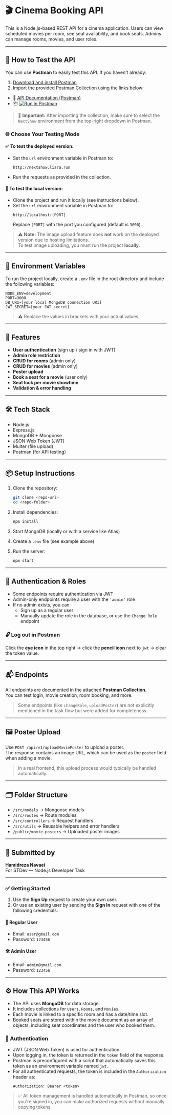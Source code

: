 # 🎬 Cinema Booking API

This is a Node.js-based REST API for a cinema application. Users can view scheduled movies per room, see seat availability, and book seats. Admins can manage rooms, movies, and user roles.

---

## 🧪 How to Test the API

You can use **Postman** to easily test this API. If you haven’t already:

1. [Download and install Postman](https://www.postman.com/downloads/)
2. Import the provided Postman Collection using the links below:

- 📘 [API Documentation (Postman)](https://documenter.getpostman.com/view/35280116/2sB2cbayTA)
- 📦 [![Run in Postman](https://run.pstmn.io/button.svg)](https://app.getpostman.com/run-collection/35280116-844bc987-cab5-4582-a93d-3e38fe20cb64?action=collection%2Ffork&source=rip_markdown&collection-url=entityId%3D35280116-844bc987-cab5-4582-a93d-3e38fe20cb64%26entityType%3Dcollection%26workspaceId%3D596ff50f-4b34-4f42-bedc-636d79c2180f#?env%5BNextShow%5D=W3sia2V5IjoidXJsIiwidmFsdWUiOiJuZXh0c2hvdy5saWFyYS5ydW4iLCJlbmFibGVkIjp0cnVlLCJ0eXBlIjoiZGVmYXVsdCIsInNlc3Npb25WYWx1ZSI6Im5leHRzaG93LmxpYXJhLnJ1biIsInNlc3Npb25JbmRleCI6MH0seyJrZXkiOiJqd3QiLCJ2YWx1ZSI6IiIsImVuYWJsZWQiOnRydWUsInR5cGUiOiJkZWZhdWx0Iiwic2Vzc2lvblZhbHVlIjoiIiwic2Vzc2lvbkluZGV4IjoxfV0=)

> 🔔 **Important:** After importing the collection, make sure to select the `NextShow` environment from the top-right dropdown in Postman.

### 🌐 Choose Your Testing Mode

#### ✅ To test the **deployed** version:

- Set the `url` environment variable in Postman to:
  ```
  http://nextshow.liara.run
  ```
- Run the requests as provided in the collection.

#### 🧪 To test the **local** version:

- Clone the project and run it locally (see instructions below).
- Set the `url` environment variable in Postman to:
  ```
  http://localhost:[PORT]
  ```
  Replace `[PORT]` with the port you configured (default is `3000`).

> ⚠️ **Note:** The image upload feature does **not** work on the deployed version due to hosting limitations.  
> To test image uploading, you must run the project **locally**.

---

## 🔧 Environment Variables

To run the project locally, create a `.env` file in the root directory and include the following variables:

```
NODE_ENV=development
PORT=3000
DB_URI=[your local MongoDB connection URI]
JWT_SECRET=[your JWT secret]
```

> ⚠️ Replace the values in brackets with your actual values.

---

## 🚀 Features

- **User authentication** (sign up / sign in with JWT)
- **Admin role restriction**
- **CRUD for rooms** (admin only)
- **CRUD for movies** (admin only)
- **Poster upload**
- **Book a seat for a movie** (user only)
- **Seat lock per movie showtime**
- **Validation & error handling**

---

## 🛠️ Tech Stack

- Node.js
- Express.js
- MongoDB + Mongoose
- JSON Web Token (JWT)
- Multer (file upload)
- Postman (for API testing)

---

## 📦 Setup Instructions

1. Clone the repository:

   ```bash
   git clone <repo-url>
   cd <repo-folder>
   ```

2. Install dependencies:

   ```bash
   npm install
   ```

3. Start MongoDB (locally or with a service like Atlas)

4. Create a `.env` file (see example above)

5. Run the server:
   ```bash
   npm start
   ```

---

## 🔐 Authentication & Roles

- Some endpoints require authentication via JWT
- Admin-only endpoints require a user with the `'admin'` role
- If no admin exists, you can:
  - Sign up as a regular user
  - Manually update the role in the database, or use the `Change Role` endpoint

### 🔓 Log out in Postman

Click the **eye icon** in the top right → click the **pencil icon** next to `jwt` → clear the token value.

---

## 📬 Endpoints

All endpoints are documented in the attached **Postman Collection**.  
You can test login, movie creation, room booking, and more.

> Some endpoints (like `changeRole`, `uploadPoster`) are not explicitly mentioned in the task flow but were added for completeness.

---

## 🖼 Poster Upload

Use `POST /api/v1/uploadMoviePoster` to upload a poster.  
The response contains an image URL, which can be used as the `poster` field when adding a movie.

> In a real frontend, this upload process would typically be handled automatically.

---

## 🗂 Folder Structure

- `/src/models` → Mongoose models
- `/src/routes` → Route modules
- `/src/controllers` → Request handlers
- `/src/utils` → Reusable helpers and error handlers
- `/public/movie-posters` → Uploaded poster images

---

## 👤 Submitted by

**Hamidreza Navaei**  
For STDev — Node.js Developer Task

---

### ✅ Getting Started

1. Use the **Sign Up** request to create your own user.
2. Or use an existing user by sending the **Sign In** request with one of the following credentials:

#### 👤 Regular User

- Email: `user@gmail.com`
- Password: `123456`

#### 🛠 Admin User

- Email: `admin@gmail.com`
- Password: `123456`

---

## ⚙️ How This API Works

- The API uses **MongoDB** for data storage.
- It includes collections for `Users`, `Rooms`, and `Movies`.
- Each movie is linked to a specific room and has a date/time slot.
- Booked seats are stored within the movie document as an array of objects, including seat coordinates and the user who booked them.

### 🔐 Authentication

- JWT (JSON Web Token) is used for authentication.
- Upon logging in, the token is returned in the `token` field of the response.
- Postman is preconfigured with a script that automatically saves this token as an environment variable named `jwt`.
- For all authenticated requests, the token is included in the `Authorization` header as:
  ```
  Authorization: Bearer <token>
  ```

> ✅ All token management is handled automatically in Postman, so once you're signed in, you can make authorized requests without manually copying tokens.
